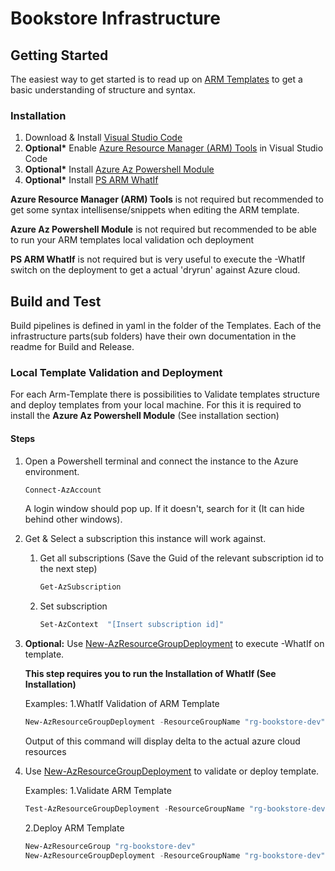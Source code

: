 # Bookstore Infrastructure

## Getting Started

The easiest way to get started is to read up on [ARM Templates](https://docs.microsoft.com/sv-se/azure/azure-resource-manager/templates/overview) to get a basic understanding of structure and syntax.

### Installation

1. Download & Install [Visual Studio Code](https://code.visualstudio.com/)
2. **Optional\*** Enable [Azure Resource Manager (ARM) Tools](https://marketplace.visualstudio.com/items?itemName=msazurermtools.azurerm-vscode-tools) in Visual Studio Code
3. **Optional\*** Install [Azure Az Powershell Module](https://docs.microsoft.com/en-us/powershell/azure/install-az-ps?view=azps-4.8.0)
4. **Optional\*** Install [PS ARM WhatIf](https://docs.microsoft.com/sv-se/azure/azure-resource-manager/templates/template-deploy-what-if?tabs=azure-powershell)

**Azure Resource Manager (ARM) Tools** is not required but recommended to get some syntax intellisense/snippets when editing the ARM template.

**Azure Az Powershell Module** is not required but recommended to be able to run your ARM templates local validation och deployment

**PS ARM WhatIf** is not required but is very useful to execute the -WhatIf switch on the deployment to get a actual 'dryrun' against Azure cloud.

## Build and Test

Build pipelines is defined in yaml in the folder of the Templates.
Each of the infrastructure parts(sub folders) have their own documentation in the readme for Build and Release.

### Local Template Validation and Deployment

For each Arm-Template there is possibilities to Validate templates structure and deploy templates from your local machine.
For this it is required to install the **Azure Az Powershell Module** (See installation section)

#### Steps

1. Open a Powershell terminal and connect the instance to the Azure environment.

   ```Powershell
   Connect-AzAccount
   ```

   A login window should pop up. If it doesn't, search for it (It can hide behind other windows).

2. Get & Select a subscription this instance will work against.

   1. Get all subscriptions (Save the Guid of the relevant subscription id to the next step)

      ```Powershell
      Get-AzSubscription
      ```

   2. Set subscription

      ```Powershell
      Set-AzContext  "[Insert subscription id]"
      ```

3. **Optional:** Use [New-AzResourceGroupDeployment](https://docs.microsoft.com/en-us/powershell/module/az.resources/new-azresourcegroupdeployment?view=azps-4.8.0) to execute -WhatIf on template.

   **This step requires you to run the Installation of WhatIf (See Installation)**

   Examples:
   1.WhatIf Validation of ARM Template

   ```Powershell
   New-AzResourceGroupDeployment -ResourceGroupName "rg-bookstore-dev" -TemplateFile "bookstore.json" -TemplateParameterFile "bookstore.parameters.dev.json" -WhatIf
   ```

   Output of this command will display delta to the actual azure cloud resources

4. Use [New-AzResourceGroupDeployment](https://docs.microsoft.com/en-us/powershell/module/az.resources/new-azresourcegroupdeployment?view=azps-4.8.0) to validate or deploy template.

   Examples:
   1.Validate ARM Template

   ```Powershell
   Test-AzResourceGroupDeployment -ResourceGroupName "rg-bookstore-dev" -TemplateFile "bookstore.json" -TemplateParameterFile "bookstore.parameters.dev.json"  -Verbose
   ```

   2.Deploy ARM Template

   ```Powershell
   New-AzResourceGroup "rg-bookstore-dev"
   New-AzResourceGroupDeployment -ResourceGroupName "rg-bookstore-dev" -TemplateFile "bookstore.json" -TemplateParameterFile "bookstore.parameters.dev.json"  -Verbose
   ```
